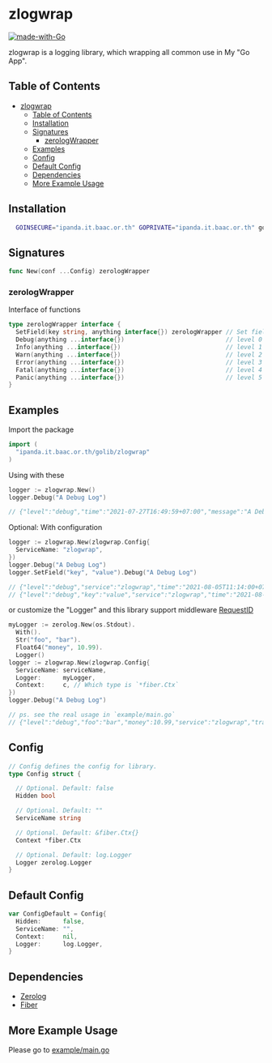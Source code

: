 # zlogwrap

[![made-with-Go](https://img.shields.io/badge/Made%20with-Go-1f425f.svg)](http://golang.org)

zlogwrap is a logging library, which wrapping all common use in My "Go App".

## Table of Contents

- [zlogwrap](#zlogwrap)
  - [Table of Contents](#table-of-contents)
  - [Installation](#installation)
  - [Signatures](#signatures)
    - [zerologWrapper](#zerologwrapper)
  - [Examples](#examples)
  - [Config](#config)
  - [Default Config](#default-config)
  - [Dependencies](#dependencies)
  - [More Example Usage](#more-example-usage)

## Installation

```bash
  GOINSECURE="ipanda.it.baac.or.th" GOPRIVATE="ipanda.it.baac.or.th" go get -u ipanda.it.baac.or.th/golib/zlogwrap
```

## Signatures

```go
func New(conf ...Config) zerologWrapper
```

### zerologWrapper

Interface of functions

```go
type zerologWrapper interface {
  SetField(key string, anything interface{}) zerologWrapper // Set field in logs
  Debug(anything ...interface{})                            // level 0
  Info(anything ...interface{})                             // level 1
  Warn(anything ...interface{})                             // level 2
  Error(anything ...interface{})                            // level 3
  Fatal(anything ...interface{})                            // level 4
  Panic(anything ...interface{})                            // level 5
}
```

## Examples

Import the package

```go
import (
  "ipanda.it.baac.or.th/golib/zlogwrap"
)
```

Using with these

```go
logger := zlogwrap.New()
logger.Debug("A Debug Log")

// {"level":"debug","time":"2021-07-27T16:49:59+07:00","message":"A Debug Log"}
```

Optional: With configuration

```go
logger := zlogwrap.New(zlogwrap.Config{
  ServiceName: "zlogwrap",
})
logger.Debug("A Debug Log")
logger.SetField("key", "value").Debug("A Debug Log")

// {"level":"debug","service":"zlogwrap","time":"2021-08-05T11:14:00+07:00","message":"A Debug Log"}
// {"level":"debug","key":"value","service":"zlogwrap","time":"2021-08-05T11:14:00+07:00","message":"A Debug Log"}
```

or customize the "Logger" and this library support middleware [RequestID](https://github.com/gofiber/docs/blob/master/api/middleware/requestid.md)

```go
myLogger := zerolog.New(os.Stdout).
  With().
  Str("foo", "bar").
  Float64("money", 10.99).
  Logger()
logger := zlogwrap.New(zlogwrap.Config{
  ServiceName: serviceName,
  Logger:      myLogger,
  Context:     c, // Which type is `*fiber.Ctx`
})
logger.Debug("A Debug Log")

// ps. see the real usage in `example/main.go`
// {"level":"debug","foo":"bar","money":10.99,"service":"zlogwrap","transaction_id":"b91f468c-c608-4729-88d8-9a12c951c31a","url":"/","message":"A Debug Log"}
```

## Config

```go
// Config defines the config for library.
type Config struct {

  // Optional. Default: false
  Hidden bool

  // Optional. Default: ""
  ServiceName string

  // Optional. Default: &fiber.Ctx{}
  Context *fiber.Ctx

  // Optional. Default: log.Logger
  Logger zerolog.Logger
}
```

## Default Config

```go
var ConfigDefault = Config{
  Hidden:      false,
  ServiceName: "",
  Context:     nil,
  Logger:      log.Logger,
}
```

## Dependencies

- [Zerolog](https://github.com/rs/zerolog)
- [Fiber](https://github.com/gofiber/fiber)

## More Example Usage

Please go to [example/main.go](./example/main.go)

